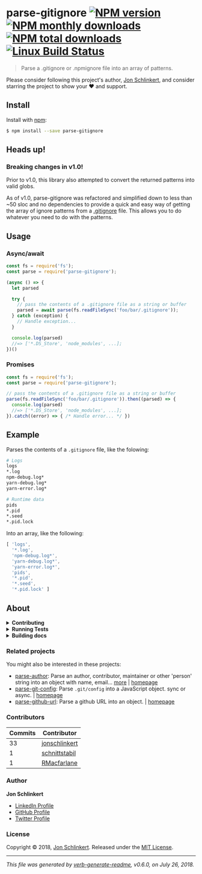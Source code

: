 # parse-gitignore [![NPM version](https://img.shields.io/npm/v/parse-gitignore.svg?style=flat)](https://www.npmjs.com/package/parse-gitignore) [![NPM monthly downloads](https://img.shields.io/npm/dm/parse-gitignore.svg?style=flat)](https://npmjs.org/package/parse-gitignore) [![NPM total downloads](https://img.shields.io/npm/dt/parse-gitignore.svg?style=flat)](https://npmjs.org/package/parse-gitignore) [![Linux Build Status](https://img.shields.io/travis/jonschlinkert/parse-gitignore.svg?style=flat&label=Travis)](https://travis-ci.org/jonschlinkert/parse-gitignore)

> Parse a .gitignore or .npmignore file into an array of patterns.

Please consider following this project's author, [Jon Schlinkert](https://github.com/jonschlinkert), and consider starring the project to show your :heart: and support.

## Install

Install with [npm](https://www.npmjs.com/):

```sh
$ npm install --save parse-gitignore
```

## Heads up!

### Breaking changes in v1.0!

Prior to v1.0, this library also attempted to convert the returned patterns into valid globs.

As of v1.0, parse-gitignore was refactored and simplified down to less than ~50 sloc and no dependencies to provide a quick and easy way of getting the array of ignore patterns from a [.gitignore](#.gitignore) file. This allows you to do whatever you need to do with the patterns.

## Usage

### Async/await
```js
const fs = require('fs');
const parse = require('parse-gitignore');

(async () => {
  let parsed

  try {
    // pass the contents of a .gitignore file as a string or buffer 
    parsed = await parse(fs.readFileSync('foo/bar/.gitignore'));
  } catch (exception) {
    // Handle exception...
  }

  console.log(parsed)
  //=> ['*.DS_Store', 'node_modules', ...];
})()
```

### Promises
```js
const fs = require('fs');
const parse = require('parse-gitignore');

// pass the contents of a .gitignore file as a string or buffer 
parse(fs.readFileSync('foo/bar/.gitignore')).then((parsed) => {
  console.log(parsed)
  //=> ['*.DS_Store', 'node_modules', ...];
}).catch((error) => { /* Handle error... */ })
```

## Example

Parses the contents of a `.gitignore` file, like the folowing:

```sh
# Logs
logs
*.log
npm-debug.log*
yarn-debug.log*
yarn-error.log*

# Runtime data
pids
*.pid
*.seed
*.pid.lock
```

Into an array, like the following:

```js
[ 'logs',
  '*.log',
  'npm-debug.log*',
  'yarn-debug.log*',
  'yarn-error.log*',
  'pids',
  '*.pid',
  '*.seed',
  '*.pid.lock' ]
```

## About

<details>
<summary><strong>Contributing</strong></summary>

Pull requests and stars are always welcome. For bugs and feature requests, [please create an issue](../../issues/new).

</details>

<details>
<summary><strong>Running Tests</strong></summary>

Running and reviewing unit tests is a great way to get familiarized with a library and its API. You can install dependencies and run tests with the following command:

```sh
$ npm install && npm test
```

</details>

<details>
<summary><strong>Building docs</strong></summary>

_(This project's readme.md is generated by [verb](https://github.com/verbose/verb-generate-readme), please don't edit the readme directly. Any changes to the readme must be made in the [.verb.md](.verb.md) readme template.)_

To generate the readme, run the following command:

```sh
$ npm install -g verbose/verb#dev verb-generate-readme && verb
```

</details>

### Related projects

You might also be interested in these projects:

* [parse-author](https://www.npmjs.com/package/parse-author): Parse an author, contributor, maintainer or other 'person' string into an object with name, email… [more](https://github.com/jonschlinkert/parse-author) | [homepage](https://github.com/jonschlinkert/parse-author "Parse an author, contributor, maintainer or other 'person' string into an object with name, email and url properties following npm conventions.")
* [parse-git-config](https://www.npmjs.com/package/parse-git-config): Parse `.git/config` into a JavaScript object. sync or async. | [homepage](https://github.com/jonschlinkert/parse-git-config "Parse `.git/config` into a JavaScript object. sync or async.")
* [parse-github-url](https://www.npmjs.com/package/parse-github-url): Parse a github URL into an object. | [homepage](https://github.com/jonschlinkert/parse-github-url "Parse a github URL into an object.")

### Contributors

| **Commits** | **Contributor** | 
| --- | --- |
| 33 | [jonschlinkert](https://github.com/jonschlinkert) |
| 1 | [schnittstabil](https://github.com/schnittstabil) |
| 1 | [RMacfarlane](https://github.com/RMacfarlane) |

### Author

**Jon Schlinkert**

* [LinkedIn Profile](https://linkedin.com/in/jonschlinkert)
* [GitHub Profile](https://github.com/jonschlinkert)
* [Twitter Profile](https://twitter.com/jonschlinkert)

### License

Copyright © 2018, [Jon Schlinkert](https://github.com/jonschlinkert).
Released under the [MIT License](LICENSE).

***

_This file was generated by [verb-generate-readme](https://github.com/verbose/verb-generate-readme), v0.6.0, on July 26, 2018._